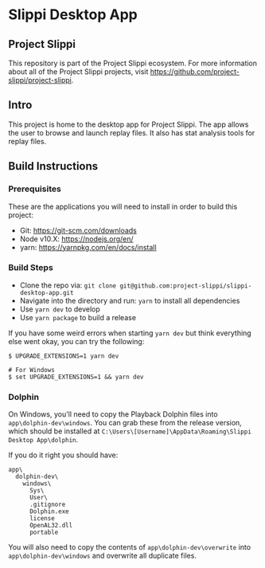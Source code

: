 # Slippi Desktop App
## Project Slippi
This repository is part of the Project Slippi ecosystem. For more information about all of the Project Slippi projects, visit https://github.com/project-slippi/project-slippi.

## Intro
This project is home to the desktop app for Project Slippi. The app allows the user to browse and launch replay files. It also has stat analysis tools for replay files.

## Build Instructions
### Prerequisites
These are the applications you will need to install in order to build this project:
- Git: https://git-scm.com/downloads
- Node v10.X: https://nodejs.org/en/
- yarn: https://yarnpkg.com/en/docs/install

### Build Steps
- Clone the repo via: `git clone git@github.com:project-slippi/slippi-desktop-app.git`
- Navigate into the directory and run: `yarn` to install all dependencies
- Use `yarn dev` to develop
- Use `yarn package` to build a release

If you have some weird errors when starting `yarn dev` but think everything else went okay, you can try the following:
```
$ UPGRADE_EXTENSIONS=1 yarn dev

# For Windows
$ set UPGRADE_EXTENSIONS=1 && yarn dev
```

### Dolphin
On Windows, you'll need to copy the Playback Dolphin files into `app\dolphin-dev\windows`.
You can grab these from the release version, which should be installed at `C:\Users\[Username]\AppData\Roaming\Slippi Desktop App\dolphin`.

If you do it right you should have:
```
app\
  dolphin-dev\
    windows\
      Sys\
      User\
      .gitignore
      Dolphin.exe
      license
      OpenAL32.dll
      portable
```

You will also need to copy the contents of `app\dolphin-dev\overwrite` into `app\dolphin-dev\windows` and overwrite all duplicate files.
